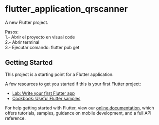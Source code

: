 # flutter_application_qrscanner

A new Flutter project.

Pasos:<br>
1.- Abrir el proyecto en visual code <br>
2.- Abrir terminal <br>
3.- Ejecutar comando: flutter pub get

## Getting Started

This project is a starting point for a Flutter application.

A few resources to get you started if this is your first Flutter project:

- [Lab: Write your first Flutter app](https://flutter.dev/docs/get-started/codelab)
- [Cookbook: Useful Flutter samples](https://flutter.dev/docs/cookbook)

For help getting started with Flutter, view our
[online documentation](https://flutter.dev/docs), which offers tutorials,
samples, guidance on mobile development, and a full API reference.
